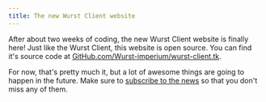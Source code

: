 ```yaml
---
title: The new Wurst Client website
---
```

After about two weeks of coding, the new Wurst Client website is finally here! Just like the Wurst Client, this website is open source. You can find it's source code at [GitHub.com/Wurst-imperium/wurst-client.tk](https://github.com/Wurst-Imperium/wurst-client.tk).

For now, that's pretty much it, but a lot of awesome things are going to happen in the future. Make sure to [subscribe to the news](/news/feed.xml) so that you don't miss any of them.

